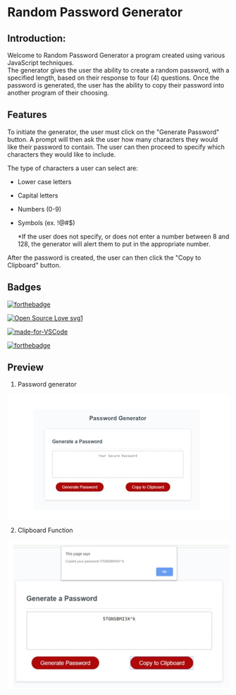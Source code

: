# Random Password Generator 

## Introduction:
Welcome to Random Password Generator a program created using various JavaScript techniques.  
The generator gives the user the ability to create a random password, with a specified length, based on their response to four (4) questions. Once the password is generated, the user has the ability to copy their password into another program of their choosing.

 

## Features
To initiate the generator, the user must click on the "Generate Password" button. A prompt will then ask the user how many characters they would like their password to contain.
The user can then proceed to specify which characters they would like to include.

The type of characters a user can select are:

* Lower case letters
* Capital letters
* Numbers (0-9)
* Symbols (ex. !@#$)
 
    *If the user does not specify, or does not enter a number between 8 and 128, the generator will alert them to put in the appropriate number.
 
 After the password is created, the user can then click the "Copy to Clipboard" button.



## Badges

[![forthebadge](https://forthebadge.com/images/badges/check-it-out.svg)](https://lturner19.github.io/Random-Password-Generator/)

[![Open Source Love svg1](https://badges.frapsoft.com/os/v1/open-source.svg?v=103)](https://github.com/ellerbrock/open-source-badges/)

[![made-for-VSCode](https://img.shields.io/badge/Made%20for-VSCode-1f425f.svg)](https://code.visualstudio.com/)


[![forthebadge](https://forthebadge.com/images/badges/made-with-javascript.svg)](https://forthebadge.com)


## Preview

1. Password generator

![image](assets/pw_generator.jpg)


2. Clipboard Function

![image](assets/pw_clipboard.jpg)
